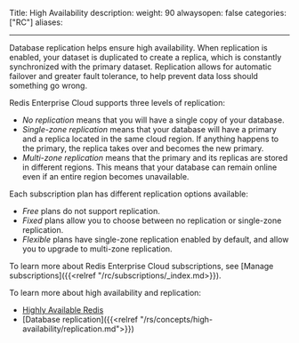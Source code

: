Title: High Availability
description:
weight: 90
alwaysopen: false
categories: ["RC"]
aliases: 

---

Database replication helps ensure high availability. When replication is enabled, your dataset is duplicated to create a replica, which is constantly synchronized with the primary dataset. Replication allows for automatic failover and greater fault tolerance, to help prevent data loss should something go wrong. 

Redis Enterprise Cloud supports three levels of replication:

- _No replication_ means that you will have a single copy of your database.
- _Single-zone replication_ means that your database will have a primary and a replica located in the same cloud region. If anything happens to the primary, the replica takes over and becomes the new primary.
- _Multi-zone replication_ means that the primary and its replicas are stored in different regions. This means that your database can remain online even if an entire region becomes unavailable.

Each subscription plan has different replication options available:

- _Free_ plans do not support replication.
- _Fixed_ plans allow you to choose between no replication or single-zone replication.
- _Flexible_ plans have single-zone replication enabled by default, and allow you to upgrade to multi-zone replication. 

To learn more about Redis Enterprise Cloud subscriptions, see [Manage subscriptions]({{<relref "/rc/subscriptions/_index.md>}}).

To learn more about high availability and replication:
- [Highly Available Redis](https://redislabs.com/redis-enterprise/technology/highly-available-redis/)
- [Database replication]({{<relref "/rs/concepts/high-availability/replication.md">}})
